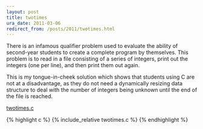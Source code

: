 ```yaml
---
layout: post
title: twotimes
ura_date: 2011-03-06
redirect_from: /posts/2011/twotimes.html
---
```


There is an infamous qualifier problem used to evaluate the ability
of second-year students to create a complete program by themselves.
This problem is to read in a file consisting of a series of integers,
print out the integers (one per line), and then print them out again.

This is my tongue-in-cheek solution which shows that students using
C are not at a disadvantage, as they do not need a dynamically
resizing data structure to deal with the number of integers being
unknown until the end of the file is reached.

<!--more-->

<a href="twotimes.c">twotimes.c</a>

{% highlight c %}
{% include_relative twotimes.c %}
{% endhighlight %}
